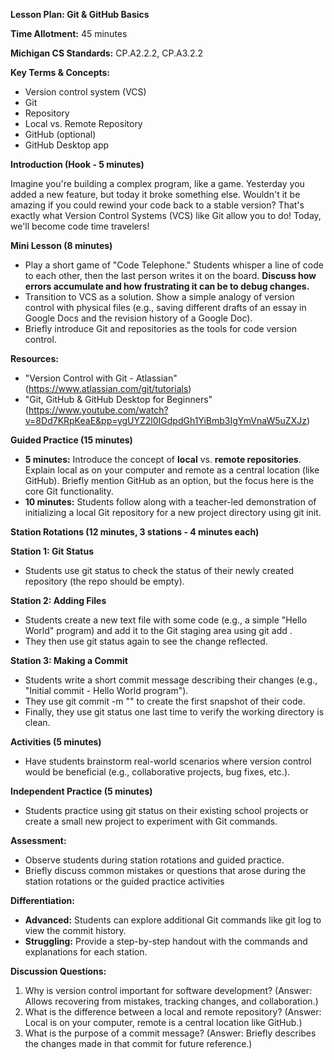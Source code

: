 ﻿**Lesson Plan: Git & GitHub Basics**

**Time Allotment:** 45 minutes

**Michigan CS Standards:** CP.A2.2.2, CP.A3.2.2

**Key Terms & Concepts:**

- Version control system (VCS)
- Git
- Repository
- Local vs. Remote Repository
- GitHub (optional)
- GitHub Desktop app

**Introduction (Hook - 5 minutes)**

Imagine you're building a complex program, like a game. Yesterday you added a new feature, but today it broke something else. Wouldn't it be amazing if you could rewind your code back to a stable version? That's exactly what Version Control Systems (VCS) like Git allow you to do! Today, we'll become code time travelers!

**Mini Lesson (8 minutes)**

- Play a short game of "Code Telephone." Students whisper a line of code to each other, then the last person writes it on the board. **Discuss how errors accumulate and how frustrating it can be to debug changes.**
- Transition to VCS as a solution. Show a simple analogy of version control with physical files (e.g., saving different drafts of an essay in Google Docs and the revision history of a Google Doc).
- Briefly introduce Git and repositories as the tools for code version control.

**Resources:**

- "Version Control with Git - Atlassian" (<https://www.atlassian.com/git/tutorials>)
- "Git, GitHub & GitHub Desktop for Beginners" (<https://www.youtube.com/watch?v=8Dd7KRpKeaE&pp=ygUYZ2l0IGdpdGh1YiBmb3IgYmVnaW5uZXJz>)

**Guided Practice (15 minutes)**

- **5 minutes:** Introduce the concept of **local** vs. **remote repositories**. Explain local as on your computer and remote as a central location (like GitHub). Briefly mention GitHub as an option, but the focus here is the core Git functionality.
- **10 minutes:** Students follow along with a teacher-led demonstration of initializing a local Git repository for a new project directory using git init.

**Station Rotations (12 minutes, 3 stations - 4 minutes each)**

**Station 1: Git Status**

- Students use git status to check the status of their newly created repository (the repo should be empty).

**Station 2: Adding Files**

- Students create a new text file with some code (e.g., a simple "Hello World" program) and add it to the Git staging area using git add <filename>.
- They then use git status again to see the change reflected.

**Station 3: Making a Commit**

- Students write a short commit message describing their changes (e.g., "Initial commit - Hello World program").
- They use git commit -m "<message>" to create the first snapshot of their code.
- Finally, they use git status one last time to verify the working directory is clean.

**Activities (5 minutes)**

- Have students brainstorm real-world scenarios where version control would be beneficial (e.g., collaborative projects, bug fixes, etc.).

**Independent Practice (5 minutes)**

- Students practice using git status on their existing school projects or create a small new project to experiment with Git commands.

**Assessment:**

- Observe students during station rotations and guided practice.
- Briefly discuss common mistakes or questions that arose during the station rotations or the guided practice activities

**Differentiation:**

- **Advanced:** Students can explore additional Git commands like git log to view the commit history.
- **Struggling:** Provide a step-by-step handout with the commands and explanations for each station.

**Discussion Questions:**

1. Why is version control important for software development? (Answer: Allows recovering from mistakes, tracking changes, and collaboration.)
1. What is the difference between a local and remote repository? (Answer: Local is on your computer, remote is a central location like GitHub.)
1. What is the purpose of a commit message? (Answer: Briefly describes the changes made in that commit for future reference.)


